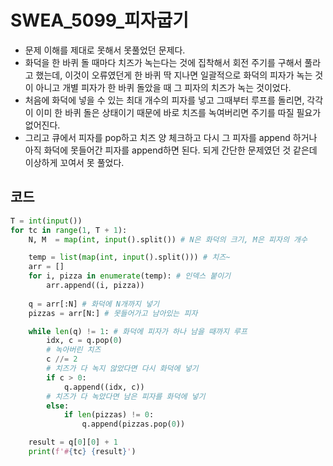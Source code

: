 # SWEA_5099_피자굽기

- 문제 이해를 제대로 못해서 못풀었던 문제다.
- 화덕을 한 바퀴 돌 때마다 치즈가 녹는다는 것에 집착해서 회전 주기를 구해서 풀라고 했는데, 이것이 오류였던게 한 바퀴 딱 지나면 일괄적으로 화덕의 피자가 녹는 것이 아니고 개별 피자가 한 바퀴 돌았을 때 그 피자의 치즈가 녹는 것이었다.
- 처음에 화덕에 넣을 수 있는 최대 개수의 피자를 넣고 그때부터 루프를 돌리면, 각각이 이미 한 바퀴 돌은 상태이기 때문에 바로 치즈를 녹여버리면 주기를 따질 필요가 없어진다.
- 그리고 큐에서 피자를 pop하고 치즈 양 체크하고 다시 그 피자를 append 하거나 아직 화덕에 못들어간 피자를 append하면 된다. 되게 간단한 문제였던 것 같은데 이상하게 꼬여서 못 풀었다.



## 코드

```python
T = int(input())
for tc in range(1, T + 1):
    N, M  = map(int, input().split()) # N은 화덕의 크기, M은 피자의 개수

    temp = list(map(int, input().split())) # 치즈~
    arr = []
    for i, pizza in enumerate(temp): # 인덱스 붙이기
        arr.append((i, pizza))
    
    q = arr[:N] # 화덕에 N개까지 넣기
    pizzas = arr[N:] # 못들어가고 남아있는 피자

    while len(q) != 1: # 화덕에 피자가 하나 남을 때까지 루프
        idx, c = q.pop(0)
        # 녹아버린 치즈
        c //= 2
        # 치즈가 다 녹지 않았다면 다시 화덕에 넣기
        if c > 0:
            q.append((idx, c))
        # 치즈가 다 녹았다면 남은 피자를 화덕에 넣기
        else:
            if len(pizzas) != 0:
                q.append(pizzas.pop(0))

    result = q[0][0] + 1
    print(f'#{tc} {result}')
```

